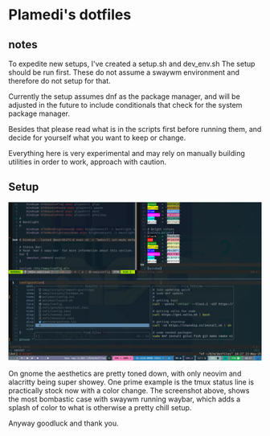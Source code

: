 # Plamedi's dotfiles

## notes

To expedite new setups, I've created a setup.sh and dev\_env.sh
The setup should be run first. These do not assume a swaywm environment
and therefore do not setup for that.

Currently the setup assumes dnf as the package manager,
and will be adjusted in the future to include conditionals that check for the system package manager.

Besides that please read what is in the scripts first before running them, and decide for yourself what you want to keep or change.

Everything here is very experimental and may rely on manually building utilities
in order to work, approach with caution.

## Setup

![neovim](./images/config-now.png)

On gnome the aesthetics are pretty toned down, with only neovim and alacritty being super showey.
One prime example is the tmux status line is practically stock now with a color change.
The screenshot above, shows the most bombastic case with swaywm running waybar,
which adds a splash of color to what is otherwise a pretty chill setup.

Anyway goodluck and thank you.
